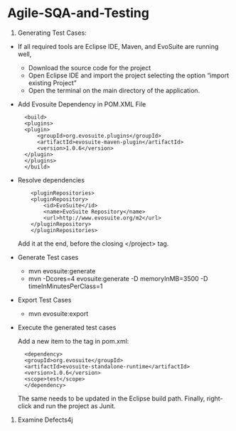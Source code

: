 # Agile-SQA-and-Testing
1. Generating Test Cases: 
- If all required tools are Eclipse IDE, Maven, and EvoSuite are running well,
    - Download the source code for the project
    - Open Eclipse IDE and import the project selecting the option “import existing Project”
    - Open the terminal on the main directory of the application.
- Add Evosuite Dependency in POM.XML File
    ```
      <build>  
      <plugins>
      <plugin>      
          <groupId>org.evosuite.plugins</groupId>      
          <artifactId>evosuite-maven-plugin</artifactId>
          <version>1.0.6</version>
      </plugin>
      </plugins>
      </build> 
  ```
- Resolve dependencies  
  ```
      <pluginRepositories>
      <pluginRepository>
          <id>EvoSuite</id>
          <name>EvoSuite Repository</name>
          <url>http://www.evosuite.org/m2</url>
      </pluginRepository>
      </pluginRepositories>
    ```
    Add it at the end, before the closing \<\/project\> tag.
  
- Generate Test cases
    - mvn evosuite:generate
    - mvn -Dcores=4 evosuite:generate -D memoryInMB=3500 -D timeInMinutesPerClass=1
- Export Test Cases
    - mvn evosuite:export
- Execute the generated test cases

    Add a new item to the <dependencies> tag in pom.xml:
  
    ```
      <dependency>
      <groupId>org.evosuite</groupId>
      <artifactId>evosuite-standalone-runtime</artifactId>
      <version>1.0.6</version>
      <scope>test</scope>
      </dependency>
    ```
    The same needs to be updated in the Eclipse build path.  Finally, right-click and run the project as Junit.

1. Examine Defects4j

